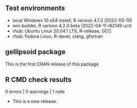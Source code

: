 ## Test environments
* local Windows 10 x64 install, R version 4.1.3 (2022-03-10)
* win-builder, R version 4.2.0 beta (2022-04-11 r82149 ucrt
* rhub: Ubuntu Linux 20.04.1 LTS, R-release, GCC
* rhub: Fedora Linux, R-devel, clang, gfortran

## gellipsoid package
This is the first CRAN release of this package

## R CMD check results

0 errors | 0 warnings | 1 note

* This is a new release.
